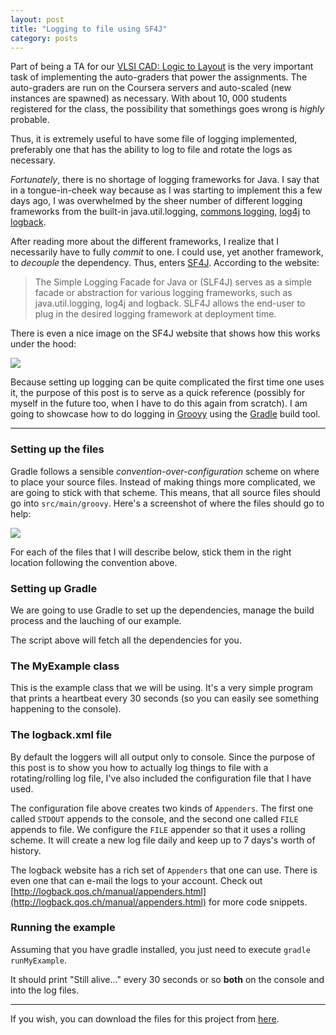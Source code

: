 ```yaml
---
layout: post
title: "Logging to file using SF4J"
category: posts
---
```


Part of being a TA for our [VLSI CAD: Logic to
Layout](https://www.coursera.org/course/vlsicad) is the very important task of
implementing the auto-graders that power the assignments. The auto-graders are
run on the Coursera servers and auto-scaled (new instances are spawned) as
necessary. With about 10, 000 students registered for the class, the possibility
that somethings goes wrong is _highly_ probable.

Thus, it is extremely useful to have some file of logging implemented,
preferably one that has the ability to log to file and rotate the logs as
necessary.

_Fortunately_, there is no shortage of logging frameworks for Java. I say that
in a tongue-in-cheek way because as I was starting to implement this a few days
ago, I was overwhelmed by the sheer number of different logging frameworks from
the built-in java.util.logging, [commons
logging](http://commons.apache.org/logging/),
[log4j](http://logging.apache.org/log4j/1.2/index.html) to
[logback](http://logback.qos.ch/).

After reading more about the different frameworks, I realize that I necessarily
have to fully _commit_ to one. I could use, yet another framework, to _decouple_
the dependency. Thus, enters [SF4J](http://www.slf4j.org/manual.html).
According to the website:

> The Simple Logging Facade for Java or (SLF4J) serves as a simple facade or
> abstraction for various logging frameworks, such as java.util.logging, log4j and
> logback. SLF4J allows the end-user to plug in the desired logging framework at
> deployment time.

There is even a nice image on the SF4J website that shows how this works under
the hood:

<div class="media">
<a href="http://www.slf4j.org/images/concrete-bindings.png">
<img src="http://www.slf4j.org/images/concrete-bindings.png"
class="media-object"/>
</a>
</div>

Because setting up logging can be quite complicated the first time one uses it,
the purpose of this post is to serve as a quick reference (possibly for myself
in the future too, when I have to do this again from scratch). I am going to
showcase how to do logging in [Groovy](http://groovy.codehaus.org/) using the
[Gradle](http://www.gradle.org/) build tool.

----

### Setting up the files

Gradle follows a sensible _convention-over-configuration_ scheme on where to
place your source files. Instead of making things more complicated, we are going
to stick with that scheme. This means, that all source files should go into
`src/main/groovy`. Here's a screenshot of where the files should go to help:

<div class="media"> 
<a href="http://db.tt/RzuGL16Y">
<img
src="http://dl.dropbox.com/u/11541918/Blog/images/logging_directory_structure.png"
class="media-object"/></a>
</div>

For each of the files that I will describe below, stick them in the right
location following the convention above.

### Setting up Gradle

We are going to use Gradle to set up the dependencies, manage the build process
and the lauching of our example.

<script src="https://gist.github.com/vazexqi/5024526.js"></script>

The script above will fetch all the dependencies for you.

### The MyExample class

This is the example class that we will be using. It's a very simple program that
prints a heartbeat every 30 seconds (so you can easily see something happening
to the console).

<script src="https://gist.github.com/vazexqi/5024557.js"></script>

### The logback.xml file

By default the loggers will all output only to console. Since the purpose of
this post is to show you how to actually log things to file with a
rotating/rolling log file, I've also included the configuration file that I have
used.

<script src="https://gist.github.com/vazexqi/5024574.js"></script>

The configuration file above creates two kinds of `Appenders`. The first one
called `STDOUT` appends to the console, and the second one called `FILE` appends
to file. We configure the `FILE` appender so that it uses a rolling scheme. It
will create a new log file daily and keep up to 7 days's worth of history.

The logback website has a rich set of `Appenders` that one can use. There is
even one that can e-mail the logs to your account. Check out
[http://logback.qos.ch/manual/appenders.html](http://logback.qos.ch/manual/appenders.html)
for more code snippets.


### Running the example

Assuming that you have gradle installed, you just need to execute `gradle
runMyExample`.

It should print "Still alive..." every 30 seconds or so **both** on the console
and into the log files.

---

If you wish, you can download the files for this project from
[here](http://db.tt/W6rY4hRI).


